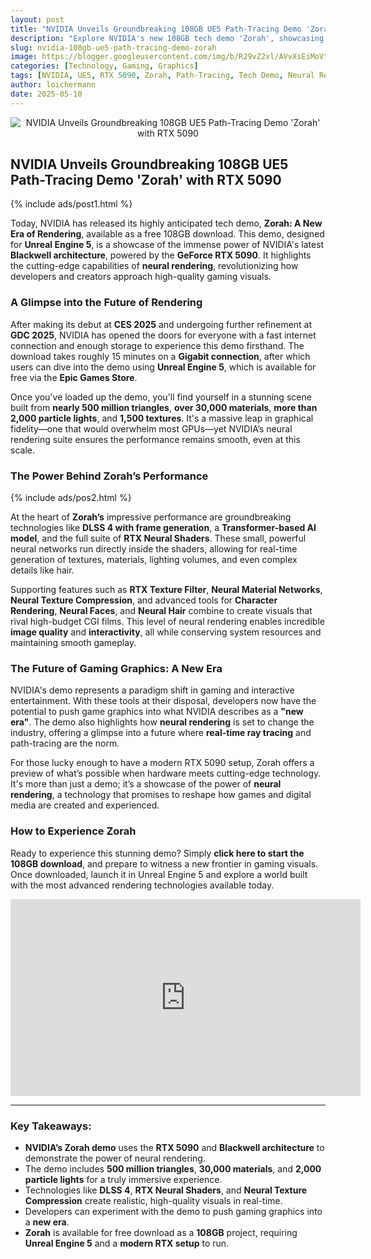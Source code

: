 ```yaml
---
layout: post
title: "NVIDIA Unveils Groundbreaking 108GB UE5 Path-Tracing Demo 'Zorah' with RTX 5090"
description: "Explore NVIDIA's new 108GB tech demo 'Zorah', showcasing the power of the RTX 5090 and neural rendering with Unreal Engine 5. Download and experience a new era of gaming visuals."
slug: nvidia-108gb-ue5-path-tracing-demo-zorah
image: https://blogger.googleusercontent.com/img/b/R29vZ2xl/AVvXsEiMoVt3EbNHC-gzx5nqVF7HymnzZB9uauGn2CiQBj4Z8Gsztqs0B0LA628gAtIT4qagm9CZTcSHIAQ9qy01n0rPFRRrRrLuwQMN4VGAerCJoIc4hr20CXlpGkaa4JqEmh4Enp-tJK1TCjTZpih985GSBPcjlITWAZ02CoCImNWeE5plxUafJeRsTSEEb6E/s231/VKF2s0hSQivbSrYA_thm.jpg
categories: [Technology, Gaming, Graphics]
tags: [NVIDIA, UE5, RTX 5090, Zorah, Path-Tracing, Tech Demo, Neural Rendering]
author: loichermann
date: 2025-05-10
---
```


<div style="text-align: center;">
  <img src="https://blogger.googleusercontent.com/img/b/R29vZ2xl/AVvXsEiMoVt3EbNHC-gzx5nqVF7HymnzZB9uauGn2CiQBj4Z8Gsztqs0B0LA628gAtIT4qagm9CZTcSHIAQ9qy01n0rPFRRrRrLuwQMN4VGAerCJoIc4hr20CXlpGkaa4JqEmh4Enp-tJK1TCjTZpih985GSBPcjlITWAZ02CoCImNWeE5plxUafJeRsTSEEb6E/s231/VKF2s0hSQivbSrYA_thm.jpg" alt="NVIDIA Unveils Groundbreaking 108GB UE5 Path-Tracing Demo 'Zorah' with RTX 5090">
</div>

## NVIDIA Unveils Groundbreaking 108GB UE5 Path-Tracing Demo 'Zorah' with RTX 5090

{% include ads/post1.html %}

Today, NVIDIA has released its highly anticipated tech demo, **Zorah: A New Era of Rendering**, available as a free 108GB download. This demo, designed for **Unreal Engine 5**, is a showcase of the immense power of NVIDIA's latest **Blackwell architecture**, powered by the **GeForce RTX 5090**. It highlights the cutting-edge capabilities of **neural rendering**, revolutionizing how developers and creators approach high-quality gaming visuals.

### A Glimpse into the Future of Rendering

After making its debut at **CES 2025** and undergoing further refinement at **GDC 2025**, NVIDIA has opened the doors for everyone with a fast internet connection and enough storage to experience this demo firsthand. The download takes roughly 15 minutes on a **Gigabit connection**, after which users can dive into the demo using **Unreal Engine 5**, which is available for free via the **Epic Games Store**.

Once you've loaded up the demo, you'll find yourself in a stunning scene built from **nearly 500 million triangles**, **over 30,000 materials**, **more than 2,000 particle lights**, and **1,500 textures**. It's a massive leap in graphical fidelity—one that would overwhelm most GPUs—yet NVIDIA’s neural rendering suite ensures the performance remains smooth, even at this scale.

### The Power Behind Zorah’s Performance

{% include ads/pos2.html %}

At the heart of **Zorah’s** impressive performance are groundbreaking technologies like **DLSS 4 with frame generation**, a **Transformer-based AI model**, and the full suite of **RTX Neural Shaders**. These small, powerful neural networks run directly inside the shaders, allowing for real-time generation of textures, materials, lighting volumes, and even complex details like hair. 

Supporting features such as **RTX Texture Filter**, **Neural Material Networks**, **Neural Texture Compression**, and advanced tools for **Character Rendering**, **Neural Faces**, and **Neural Hair** combine to create visuals that rival high-budget CGI films. This level of neural rendering enables incredible **image quality** and **interactivity**, all while conserving system resources and maintaining smooth gameplay.

### The Future of Gaming Graphics: A New Era

NVIDIA's demo represents a paradigm shift in gaming and interactive entertainment. With these tools at their disposal, developers now have the potential to push game graphics into what NVIDIA describes as a **"new era"**. The demo also highlights how **neural rendering** is set to change the industry, offering a glimpse into a future where **real-time ray tracing** and path-tracing are the norm.

For those lucky enough to have a modern RTX 5090 setup, Zorah offers a preview of what’s possible when hardware meets cutting-edge technology. It's more than just a demo; it’s a showcase of the power of **neural rendering**, a technology that promises to reshape how games and digital media are created and experienced.

### How to Experience Zorah

Ready to experience this stunning demo? Simply **click here to start the 108GB download**, and prepare to witness a new frontier in gaming visuals. Once downloaded, launch it in Unreal Engine 5 and explore a world built with the most advanced rendering technologies available today.

<iframe allow="accelerometer; autoplay; clipboard-write; encrypted-media; gyroscope; picture-in-picture" allowfullscreen="" frameborder="0" height="315" src="https://www.youtube.com/embed/5wbpuD-EMnk" width="560"></iframe>

---

### Key Takeaways:

- **NVIDIA’s Zorah demo** uses the **RTX 5090** and **Blackwell architecture** to demonstrate the power of neural rendering.
- The demo includes **500 million triangles**, **30,000 materials**, and **2,000 particle lights** for a truly immersive experience.
- Technologies like **DLSS 4**, **RTX Neural Shaders**, and **Neural Texture Compression** create realistic, high-quality visuals in real-time.
- Developers can experiment with the demo to push gaming graphics into a **new era**.
- **Zorah** is available for free download as a **108GB** project, requiring **Unreal Engine 5** and a **modern RTX setup** to run.
